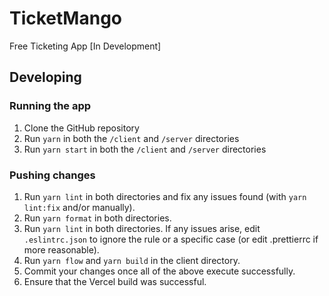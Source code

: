 # TicketMango

Free Ticketing App \[In Development\]

## Developing

### Running the app

1. Clone the GitHub repository
2. Run `yarn` in both the `/client` and `/server` directories
3. Run `yarn start` in both the `/client` and `/server` directories

### Pushing changes

1. Run `yarn lint` in both directories and fix any issues found (with `yarn lint:fix` and/or manually).
2. Run `yarn format` in both directories.
3. Run `yarn lint` in both directories. If any issues arise, edit `.eslintrc.json` to ignore the rule or a specific case (or edit .prettierrc if more reasonable).
4. Run `yarn flow` and `yarn build` in the client directory.
5. Commit your changes once all of the above execute successfully.
6. Ensure that the Vercel build was successful.
